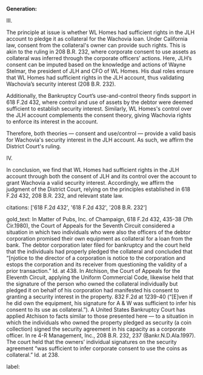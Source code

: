 **Generation:**

III.

The principle at issue is whether WL Homes had sufficient rights in the JLH account to pledge it as collateral for the Wachovia loan. Under California law, consent from the collateral's owner can provide such rights. This is akin to the ruling in 208 B.R. 232, where corporate consent to use assets as collateral was inferred through the corporate officers’ actions. Here, JLH’s consent can be imputed based on the knowledge and actions of Wayne Stelmar, the president of JLH and CFO of WL Homes. His dual roles ensure that WL Homes had sufficient rights in the JLH account, thus validating Wachovia’s security interest (208 B.R. 232).

Additionally, the Bankruptcy Court’s use-and-control theory finds support in 618 F.2d 432, where control and use of assets by the debtor were deemed sufficient to establish security interest. Similarly, WL Homes's control over the JLH account complements the consent theory, giving Wachovia rights to enforce its interest in the account.

Therefore, both theories — consent and use/control — provide a valid basis for Wachovia's security interest in the JLH account. As such, we affirm the District Court's ruling.

IV.

In conclusion, we find that WL Homes had sufficient rights in the JLH account through both the consent of JLH and its control over the account to grant Wachovia a valid security interest. Accordingly, we affirm the judgment of the District Court, relying on the principles established in 618 F.2d 432, 208 B.R. 232, and relevant state law.

citations: ['618 F.2d 432', '618 F.2d 432', '208 B.R. 232']

gold_text: In Matter of Pubs, Inc. of Champaign, 618 F.2d 432, 435-38 (7th Cir.1980), the Court of Appeals for the Seventh Circuit considered a situation in which two individuals who were also the officers of the debtor corporation promised their own equipment as collateral for a loan from the bank. The debtor corporation later filed for bankruptcy and the court held that the individuals had properly pledged the collateral and concluded that “[njotice to the director of a corporation is notice to the corporation and estops the corporation and its receiver from questioning the validity of a prior transaction.” Id. at 438. In Atchison, the Court of Appeals for the Eleventh Circuit, applying the Uniform Commercial Code, likewise held that the signature of the person who owned the collateral individually but pledged it on behalf of his corporation had manifested his consent to granting a security interest in the property. 832 F.2d at 1239-40 (“[E]ven if he did own the equipment, his signature for A & W was sufficient to infer his consent to its use as collateral.”). A United States Bankruptcy Court has applied Atchison to facts similar to those presented here — to a situation in which the individuals who owned the property pledged as security (a coin collection) signed the security agreement in his capacity as a corporate officer. In re 4-R Management, Inc., 208 B.R. 232, 237 (Bankr.N.D.Ala.1997). The court held that the owners’ individual signatures on the security agreement “was sufficient to infer corporate consent to use the coins as collateral.” Id. at 238.

label: 
